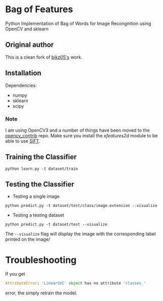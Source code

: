 # Bag of Features

Python Implementation of Bag of Words for Image Recongnition using OpenCV and sklearn

## Original author
This is a clean fork of [bikz05's](https://github.com/bikz05/bag-of-words) work.

## Installation

Dependencies:
* numpy
* sklearn
* scipy

### Note
I am using OpenCV3 and a number of things have been moved to the [opencv_contrib](https://github.com/Itseez/opencv_contrib/) repo.
Make sure you install the _xfeatures2d_ module to be able to use [SIFT](http://docs.opencv.org/3.1.0/da/df5/tutorial_py_sift_intro.html#gsc.tab=0).

## Training the Classifier
```
python learn.py -t dataset/train
```
## Testing the Classifier
* Testing a single image
```
python predict.py -t dataset/test/class/image.extension --visualize
```

* Testing a testing dataset
```
python predict.py -t dataset/test --visualize
```
The `--visualize` flag will display the image with the corresponding label printed on the image/

# Troubleshooting

If you get

```python
AttributeError: 'LinearSVC' object has no attribute 'classes_'
```

error, the simply retrain the model.
